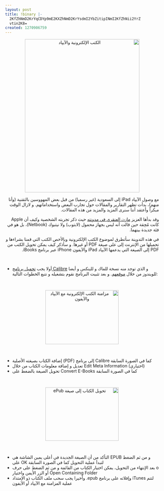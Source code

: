 ```yaml
---
layout: post
title: !binary |-
  2KfZhNmD2KrYqCDYp9mE2KXZhNmD2KrYsdmI2YbZitipINmI2KfZhNii2YrZ
  vtin2K8=
created: 1270906759
---
```

<p style="direction: rtl; text-align: center;"><a href="http://farm3.static.flickr.com/2008/4507910254_ba16a0e31f_o.jpg"><img src="http://farm3.static.flickr.com/2008/4507910254_ca445b52f6.jpg" alt="الكتب الإلكترونية والآيپاد" width="375" height="500" /></a></p>
<p style="direction: rtl; text-align: right;">مع وصول الآيپاد iPad إلى السعودية (غير رسميا) من قبل بعض المهووسين بالتقنية (وأنا منهم)، بدأت تظهر التقارير والمقالات حول تجارب البعض واستخداماتهم. و لازال الوقت مبكراً وأعتقد أننا سنرى المزيد والمزيد من هذه المقالات.</p>
<p style="direction: rtl; text-align: right;">وقد بدأها العزيز <a title="آبل آيباد: حقيقة أكبر من خيال" href="http://www.al-angary.com/?p=550">مازن العنقري في مدونته</a>&nbsp;حيث ذكر تجربته الشخصية وكيف أن Apple كانت مُحِقة حين قالت أنه ليس بجهاز محمول (لابتوب) ولا نيتبوك (Netbook)، بل هو في فئة جديدة بينهما.</p>
<p style="direction: rtl; text-align: right;">في هذه التدوينة سأتطرق لموضوع الكتب الإلكترونية وبالأخص الكتب التي قمنا بشراءها و تحميلها من الإنترنت إلى على صيغة PDF أو غيرها. و سأذكر كيف يمكن تحويل الكتب من PDF إلى الصيغة التي يدعمها الآيپاد iPad والآيفون iPhone عبر برنامج iBooks.</p>
<p style="direction: rtl; text-align: right;">&nbsp;</p>
<ul>
<li>أولا يجب <a href="http://calibre-ebook.com/download">تحميل برنامج Calibre</a> و الذي توجد منه نسخة للماك و للينكس و أيضا للويندوز من خلال <a href="http://calibre-ebook.com/download">موقعهم</a>. و بعد تثبيت البرنامج نقوم بتشغيله و نتبع الخطوات التالية:</li>
</ul>
<p>&nbsp;</p>
<p style="direction: rtl; text-align: center;"><a href="http://farm3.static.flickr.com/2276/4507244247_42b49e8062_o.jpg"><img src="http://farm3.static.flickr.com/2276/4507244247_00fef3c991_m.jpg" alt="مزامنة الكتب الإلكترونية مع الآيپاد والآيفون" width="240" height="176" /></a></p>
<p style="direction: rtl; text-align: right;">&nbsp;</p>
<ul>
<li>إضافة الكتاب بصيغته الأصلية (PDF) إلى برنامج Calibre كما في الصورة السابقة</li>
<li>تعديل و إضافة معلومات الكتاب من خلال Edit Meta Information (اختياري)</li>
<li>تحويل الصيغة بالضغط على Convert E-Books كما في الصورة السابقة</li>
</ul>
<p>&nbsp;</p>
<p style="direction: rtl; text-align: center;"><a href="http://farm3.static.flickr.com/2380/4507882298_3b5e8dac33_o.jpg"><img src="http://farm3.static.flickr.com/2380/4507882298_81844071b1_m.jpg" alt="تحويل الكتاب إلى صيغة ePub" width="240" height="174" /></a></p>
<p style="direction: rtl; text-align: right;">&nbsp;</p>
<ul>
<li>التأكد من أن الصيغة الجديدة في أعلى يمين الشاشة هي EPUB و من ثم الضغط على OK لتبدأ عملية التحويل كما في الصورة السابقة</li>
<li>بعد الإنتهاء من التحويل، يمكن اختيار الكتاب من القائمة و من ثم الضغط على حرف o أو الزر الأيمن واختيار Open Containing Folder</li>
<li>وأخيرا يجب سحب ملف الكتاب ذو الإمتداد .epub وإفلاته على برنامج iTunes لتتم عملية المزامنة مع الآيپاد أو الآيفون</li>
</ul>
<p>&nbsp;</p>
